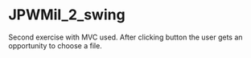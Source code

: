 # JPWMiI_2_swing
Second exercise with MVC used.
After clicking button the user gets an opportunity to choose a file.
